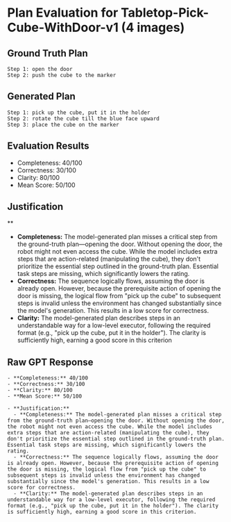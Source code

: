 # Plan Evaluation for Tabletop-Pick-Cube-WithDoor-v1 (4 images)

## Ground Truth Plan
```
Step 1: open the door
Step 2: push the cube to the marker
```

## Generated Plan
```
Step 1: pick up the cube, put it in the holder
Step 2: rotate the cube till the blue face upward
Step 3: place the cube on the marker
```

## Evaluation Results
- Completeness: 40/100
- Correctness: 30/100
- Clarity: 80/100
- Mean Score: 50/100

## Justification
**  
  - **Completeness:** The model-generated plan misses a critical step from the ground-truth plan—opening the door. Without opening the door, the robot might not even access the cube. While the model includes extra steps that are action-related (manipulating the cube), they don't prioritize the essential step outlined in the ground-truth plan. Essential task steps are missing, which significantly lowers the rating.  
  - **Correctness:** The sequence logically flows, assuming the door is already open. However, because the prerequisite action of opening the door is missing, the logical flow from "pick up the cube" to subsequent steps is invalid unless the environment has changed substantially since the model's generation. This results in a low score for correctness.  
  - **Clarity:** The model-generated plan describes steps in an understandable way for a low-level executor, following the required format (e.g., "pick up the cube, put it in the holder"). The clarity is sufficiently high, earning a good score in this criterion

## Raw GPT Response
```
- **Completeness:** 40/100  
- **Correctness:** 30/100  
- **Clarity:** 80/100  
- **Mean Score:** 50/100  

- **Justification:**  
  - **Completeness:** The model-generated plan misses a critical step from the ground-truth plan—opening the door. Without opening the door, the robot might not even access the cube. While the model includes extra steps that are action-related (manipulating the cube), they don't prioritize the essential step outlined in the ground-truth plan. Essential task steps are missing, which significantly lowers the rating.  
  - **Correctness:** The sequence logically flows, assuming the door is already open. However, because the prerequisite action of opening the door is missing, the logical flow from "pick up the cube" to subsequent steps is invalid unless the environment has changed substantially since the model's generation. This results in a low score for correctness.  
  - **Clarity:** The model-generated plan describes steps in an understandable way for a low-level executor, following the required format (e.g., "pick up the cube, put it in the holder"). The clarity is sufficiently high, earning a good score in this criterion.  

```
